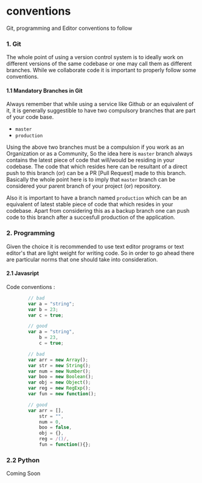 # conventions
Git, programming and Editor conventions to follow

### 1. Git
The whole point of using a version control system is to ideally work on different versions of
the same codebase or one may call them as different branches. While we collaborate code it is
important to properly follow some conventions.

#### 1.1 Mandatory Branches in Git
Always remember that while using a service like Github or an equivalent of it, it is generally
suggestible to have two compulsory branches that are part of your code base.

- `master`
- `production`

Using the above two branches must be a compulsion if you work as an Organization or as a Community,
So the idea here is `master` branch always contains the latest piece of code that will/would be 
residing in your codebase. The code that which resides here can be resultant of a direct push to 
this branch (or) can be a PR [Pull Request] made to this branch. Basically the whole point here is
to imply that `master` branch can be considered your parent branch of your project (or) repository.

Also it is important to have a branch named `production` which can be an equivalent of latest stable
piece of code that which resides in your codebase. Apart from considering this as a backup branch one
can push code to this branch after a succesfull production of the application.

### 2. Programming
Given the choice it is recommended to use text editor programs or text editor's that are light weight
for writing code. So in order to go ahead there are particular norms that one should take into
consideration.

#### 2.1 Javasript

Code conventions :

```javascript
        // bad
        var a = "string";
        var b = 23;
        var c = true;

        // good
        var a = "string",
            b = 23,
            c = true;

        // bad
        var arr = new Array();
        var str = new String();
        var num = new Number();
        var boo = new Boolean();
        var obj = new Object();
        var reg = new RegExp();
        var fun = new function();

        // good
        var arr = [],
            str = "",
            num = 0,
            boo = false,
            obj = {},
            reg = /()/,
            fun = function(){};
```

### 2.2 Python
Coming Soon
